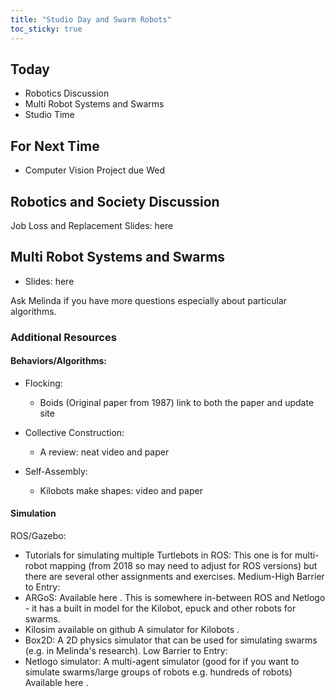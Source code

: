 ```yaml
---
title: "Studio Day and Swarm Robots"
toc_sticky: true
---
```


## Today

* Robotics Discussion
* Multi Robot Systems and Swarms
* Studio Time

## For Next Time
* Computer Vision Project due Wed

## Robotics and Society Discussion
 Job Loss and Replacement Slides: <a-no-proxy href="https://docs.google.com/presentation/d/1tMus764Um1YEe1u7cPoEQqvi31sOtotlPgUjQc_BQ2o/edit?usp=sharing#"> here </a-no-proxy>

## Multi Robot Systems and Swarms

* Slides: <a-no-proxy href="https://docs.google.com/presentation/d/1XbeJqygb4j7_PM3qHq_DNy1Y_rl_B82P8GSOo5A5RIs/edit?usp=sharing"> here </a-no-proxy>

Ask Melinda if you have more questions especially about particular algorithms. 

### Additional Resources

#### Behaviors/Algorithms:

* Flocking:
   * Boids (Original paper from 1987) <a-no-proxy href="https://www.red3d.com/cwr/boids/"> link to both the paper and update site </a-no-proxy>

* Collective Construction:
   * A review: <a-no-proxy href="https://www.youtube.com/watch?v=VaGSX5N0ns0"> neat video </a-no-proxy> and <a-no-proxy href="https://robotics.sciencemag.org/content/4/28/eaau8479"> paper </a-no-proxy>

* Self-Assembly:
   * Kilobots make shapes: <a-no-proxy href="https://www.youtube.com/watch?v=xK54Bu9HFRw"> video </a-no-proxy> and <a-no-proxy href="https://ssr.seas.harvard.edu/files/ssr/files/science2014-rubenstein.pdf"> paper </a-no-proxy> 

#### Simulation

ROS/Gazebo:
* Tutorials for simulating multiple Turtlebots in ROS: <a-no-proxy href="https://wiki.nps.edu/pages/viewpage.action?pageId=1018462212"> This one </a-no-proxy> is for multi-robot mapping (from 2018 so may need to adjust for ROS versions) but there are several other assignments and exercises. 
Medium-High Barrier to Entry:
* ARGoS: <a-no-proxy href="http://argos-sim.info/index.php"> Available here </a-no-proxy>. This is somewhere in-between ROS and Netlogo - it has a built in model for the Kilobot, epuck and other robots for swarms. 
*  Kilosim <a-no-proxy href="https://github.com/jtebert/kilosim"> available on github </a-no-proxy> A simulator for <a-no-proxy href="http://www.kilobotics.com/documentation"> Kilobots </a-no-proxy> . 
* Box2D: <a-no-proxy href="http://argos-sim.info/index.php"> A 2D physics simulator </a-no-proxy> that can be used for simulating swarms (e.g. in Melinda's research). 
Low Barrier to Entry: 
* Netlogo simulator: A multi-agent simulator (good for if you want to simulate swarms/large groups of robots e.g. hundreds of robots) <a-no-proxy href="https://ccl.northwestern.edu/netlogo/"> Available here </a-no-proxy>. 